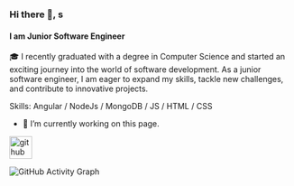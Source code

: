 ### Hi there 👋, s
#### I am Junior Software Engineer
🎓 I recently graduated with a degree in Computer Science and started an exciting journey into the world of software development. As a junior software engineer, I am eager to expand my skills, tackle new challenges, and contribute to innovative projects.

Skills: Angular / NodeJs / MongoDB / JS / HTML / CSS

- 🔭 I’m currently working on this page. 


[<img src='https://cdn.jsdelivr.net/npm/simple-icons@3.0.1/icons/github.svg' alt='github' height='40'>](https://github.com/mostafaXsameer99)  

![GitHub Activity Graph](https://activity-graph.herokuapp.com/graph?username=mostafaXsameer99)  


